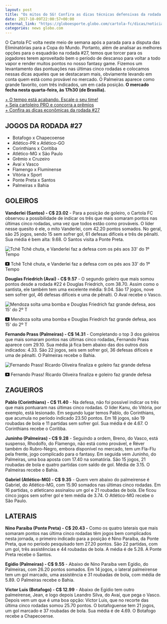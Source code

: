 ```yaml
---
layout: post
title: "Os mitos do SG! Confira as dicas técnicas defensivas da rodada #27 e escale seu time"
date: 2017-10-09T22:00:57+00:00
external_link: "https://globoesporte.globo.com/cartola-fc/dicas/noticia/os-mitos-do-sg-confira-as-dicas-tecnicas-defensivas-da-rodada-27-e-escale-seu-time.ghtml"
categories: news globo.com
---
```

 
 
 

 
 
 
 

O Cartola FC volta neste meio de semana após a parada para a disputa das Eliminatórias para a Copa do Mundo. Portanto, além de analisar as melhores opções para o esquadrão na rodada #27, temos que torcer para os jogadores terem aproveitado bem o período de descanso para voltar a todo vapor e render muitos pontos no nosso fantasy game. Fizemos um levantamento das pontuações nas últimas cinco rodadas e colocamos nessas dicas aqueles que se destacaram mais, obviamente levando em conta quem está como provável no mercado. O Palmeiras aparece como grande favorito, com três indicados, um em cada posição. **O mercado fecha nesta quarta-feira, às 17h30 (de Brasília).**

 
 
 

[+ O tempo está acabando. Escale o seu time!](http://globoesporte.globo.com/cartola-fc/)  
 [+ Seja cartoleiro PRO e concorra a prêmios](http://assine.globo.com/panfleto/globo.com-cartolapro.html?origemId=483)  
[+ Confira as dicas econômicas da rodada #27](https://globoesporte.globo.com/cartola-fc/dicas/noticia/dicas-economicas-27-oito-clubes-representados-em-time-por-107-cartoletas.ghtml)

 
 
 

## JOGOS DA RODADA #27

 
 
 

- Botafogo x Chapecoense
- Atlético-PR x Atlético-GO
- Corinthians x Coritiba
- Atlético-MG x São Paulo
- Grêmio x Cruzeiro
- Avaí x Vasco
- Flamengo x Fluminense
- Vitória x Sport
- Ponte Preta x Santos
- Palmeiras x Bahia
 
 
 

## GOLEIROS

 
 
 

**Vanderlei (Santos) - C$ 23.02** - Para a posição de goleiro, o Cartola FC observou a possibilidade de indicar os três que mais somaram pontos nas últimas cinco rodadas, uma vez que todos estão como prováveis. O líder nesse quesito é ele, o mito Vanderlei, com 42.20 pontos somados. No geral, são 25 jogos, sendo 15 sem sofrer gol, 61 defesas difíceis e três de pênalti. Sua média é bem alta: 9.68. O Santos visita a Ponte Preta.

 
 
 
 <meta itemprop="name" content="Tchê Tchê chuta, e Vanderlei faz a defesa com os pés aos 33' do 1º Tempo"> <meta itemprop="thumbnailUrl" content="https://s02.video.glbimg.com/x720/6186201.jpg"> <meta itemprop="datePublished" content="2017-10-09T19:15:42.033Z"> <meta itemprop="uploadDate" content="2017-10-09T19:15:42.033Z"> 

 

 
  ![Tchê Tchê chuta, e Vanderlei faz a defesa com os pés aos 33' do 1º Tempo](https://s02.video.glbimg.com/x720/6186201.jpg "Tchê Tchê chuta, e Vanderlei faz a defesa com os pés aos 33' do 1º Tempo") 
 
 
 

_<svg xmlns="http://www.w3.org/2000/svg" width="14px" height="11px" viewbox="0 0 14 11"><path d="M14,9.16666667 C14,10.175 13.19,11 12.2,11 L1.8,11 C0.81,11 0,10.175 0,9.16666667 L0,1.83333333 C0,0.825 0.81,0 1.8,0 L12.2,0 C13.19,0 14,0.825 14,1.83333333 L14,9.16666667 Z M10.6,5.5 L5.2,2.5025 L5.2,8.48833333 L10.6,5.5 L10.6,5.5 Z" id="Shape"></path></svg>_ Tchê Tchê chuta, e Vanderlei faz a defesa com os pés aos 33' do 1º Tempo

 
 
 
 

**Douglas Friedrich (Avaí) - C$ 9.57** - O segundo goleiro que mais somou pontos desde a rodada #22 é Douglas Friedrich, com 38.70. Assim como o santista, ele também tem uma excelente média: 9.04. São 17 jogos, nove sem sofrer gol, 46 defesas difíceis e uma de pênalti. O Avaí recebe o Vasco.

 
 
 
 <meta itemprop="name" content="Mendoza solta uma bomba e Douglas Friedrich faz grande defesa, aos 15' do 2º T"> <meta itemprop="thumbnailUrl" content="https://s03.video.glbimg.com/x720/6011574.jpg"> <meta itemprop="datePublished" content="2017-10-09T19:15:42.033Z"> <meta itemprop="uploadDate" content="2017-10-09T19:15:42.033Z"> 

 

 
  ![Mendoza solta uma bomba e Douglas Friedrich faz grande defesa, aos 15' do 2º T](https://s03.video.glbimg.com/x720/6011574.jpg "Mendoza solta uma bomba e Douglas Friedrich faz grande defesa, aos 15' do 2º T") 
 
 
 

_<svg xmlns="http://www.w3.org/2000/svg" width="14px" height="11px" viewbox="0 0 14 11"><path d="M14,9.16666667 C14,10.175 13.19,11 12.2,11 L1.8,11 C0.81,11 0,10.175 0,9.16666667 L0,1.83333333 C0,0.825 0.81,0 1.8,0 L12.2,0 C13.19,0 14,0.825 14,1.83333333 L14,9.16666667 Z M10.6,5.5 L5.2,2.5025 L5.2,8.48833333 L10.6,5.5 L10.6,5.5 Z" id="Shape"></path></svg>_ Mendoza solta uma bomba e Douglas Friedrich faz grande defesa, aos 15' do 2º T

 
 
 
 

 
 
 

**Fernando Prass (Palmeiras) - C$ 14.31** - Completando o top 3 dos goleiros que mais somaram pontos nas últimas cinco rodadas, Fernando Prass aparece com 29.10. Sua média já fica bem abaixo das dos outros dois indicados: 4.33. São 22 jogos, seis sem sofrer gol, 36 defesas difíceis e uma de pênalti. O Palmeiras recebe o Bahia.

 
 
 
 <meta itemprop="name" content="Fernando Prass! Ricardo Oliveira finaliza e goleiro faz grande defesa"> <meta itemprop="thumbnailUrl" content="https://s04.video.glbimg.com/x720/6186495.jpg"> <meta itemprop="datePublished" content="2017-10-09T19:15:42.033Z"> <meta itemprop="uploadDate" content="2017-10-09T19:15:42.033Z"> 

 

 
  ![Fernando Prass! Ricardo Oliveira finaliza e goleiro faz grande defesa](https://s04.video.glbimg.com/x720/6186495.jpg "Fernando Prass! Ricardo Oliveira finaliza e goleiro faz grande defesa") 
 
 
 

_<svg xmlns="http://www.w3.org/2000/svg" width="14px" height="11px" viewbox="0 0 14 11"><path d="M14,9.16666667 C14,10.175 13.19,11 12.2,11 L1.8,11 C0.81,11 0,10.175 0,9.16666667 L0,1.83333333 C0,0.825 0.81,0 1.8,0 L12.2,0 C13.19,0 14,0.825 14,1.83333333 L14,9.16666667 Z M10.6,5.5 L5.2,2.5025 L5.2,8.48833333 L10.6,5.5 L10.6,5.5 Z" id="Shape"></path></svg>_ Fernando Prass! Ricardo Oliveira finaliza e goleiro faz grande defesa

 
 
 
 

## ZAGUEIROS

 
 
 

**Pablo (Corinthians) - C$ 11.40** - Na defesa, não foi possível indicar os três que mais pontuaram nas últimas cinco rodadas. O líder Kanu, do Vitória, por exemplo, está lesionado. Em segundo lugar temos Pablo, do Corinthians, que acumula no período indicado 23.50 pontos. Em 18 jogos, são 19 roubadas de bola e 11 partidas sem sofrer gol. Sua média é de 4.67. O Corinthians recebe o Coritiba.

 
 
 

 
 
 

**Juninho (Palmeiras) - C$ 9.28** - Seguindo a ordem, Breno, do Vasco, está suspenso, Rhodolfo, do Flamengo, não está como provável, e Réver também do Rubro-Negro, embora disponível no mercado, tem um Fla-Flu pela frente, jogo complicado para o fantasy. Em seguida vem Juninho, do Palmeiras, uma boa aposta com 17.40 na somatória. São 15 jogos, 21 roubadas de bola e quatro partidas com saldo de gol. Média de 3.15. O Palmeiras recebe o Bahia.

 
 
 

**Gabriel (Atlético-MG) - C$ 9.35** - Quem vem abaixo do palmeirense é Gabriel, do Atlético-MG, com 15.90 somados nas últimas cinco rodadas. Em 16 partidas, o atleticano assinalou um gol e 21 roubadas de bola. Ele ficou cinco jogos sem sofrer gol e tem média de 3.74. O Atlético-MG recebe o São Paulo.

 
 
 

 
 
 

## LATERAIS

 
 
 

**Nino Paraíba (Ponte Preta) - C$ 20.43 -** Como os quatro laterais que mais somaram pontos nas última cinco rodadas têm jogos bem complicados nesta jornada, o primeiro indicado para a posição é Nino Paraíba, da Ponte Preta, que no período pesquisado tem 27.20 pontos. São 22 partidas, com um gol, três assistências e 44 roubadas de bola. A média é de 5.28. A Ponte Preta recebe o Santos.

 
 
 

**Egídio (Palmeiras) - C$ 9.55** - Abaixo de Nino Paraíba vem Egídio, do Palmeiras, com 26.20 pontos somados. Em 14 jogos, o lateral palmeirense tem um gol marcado, uma assistência e 31 roubadas de bola, com média de 5.89. O Palmeiras recebe o Bahia.

 
 
 

 
 
 

**Victor Luis (Botafogo) - C$ 12.99** - Abaixo de Egídio tem outro palmeirense, Jean, e logo depois Leandro Silva, do Avaí, que pega o Vasco. Depois vem um que é uma boa opção: Victor Luis, que no recorte das última cinco rodadas somou 25.70 pontos. O botafoguense tem 21 jogos, um gol marcado e 37 roubadas de bola. Sua média é de 4.69. O Botafogo recebe a Chapecoense.

 
 
 
 
